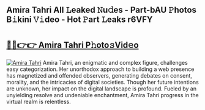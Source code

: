 ## Amira Tahri All 𝙻eaked 𝙽u𝚍es - Part-bAU 𝙿hotos B𝚒kini 𝚅𝚒deo - Hot 𝙿art 𝙻eaks r6VFY

# <h2><a href="http://ld6bme.urlbe.top/?page=Amira+Tahri">🔗🔗👉👉 Amira Tahri P𝚑oto𝚜Vid𝚎o</a></h2>

[![Amira Tahri](https://i.imgur.com/eBuTRDB.gif)](http://ld6bme.urlbe.top/?page=Amira+Tahri)
Amira Tahri, an enigmatic and complex figure, challenges easy categorization. Her unorthodox approach to building a web presence has magnetized and offended observers, generating debates on consent, morality, and the intricacies of digital societies. Though her future intentions are unknown, her impact on the digital landscape is profound. Fueled by an unyielding resolve and undeniable enchantment, Amira Tahri progress in the virtual realm is relentless.
